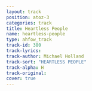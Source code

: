```yaml
---
layout: track
position: atoz-3
categories: track
title: Heartless People
name: heartless-people
type: ahfow_track
track-id: 380
track-lyrics: 
track-author: Michael Holland
track-sort: "HEARTLESS PEOPLE"
track-alpha: H
track-original: 
cover: true
---
```

